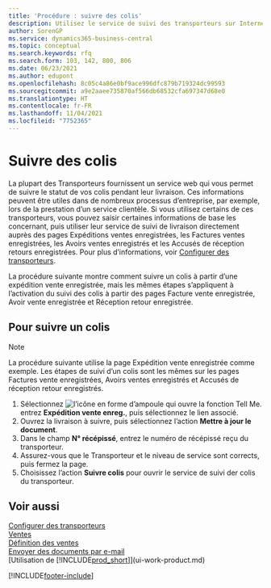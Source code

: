 ```yaml
---
title: 'Procédure : suivre des colis'
description: Utilisez le service de suivi des transporteurs sur Internet pour suivre les colis et suivre l’avancement d’une livraison.
author: SorenGP
ms.service: dynamics365-business-central
ms.topic: conceptual
ms.search.keywords: rfq
ms.search.form: 103, 142, 800, 806
ms.date: 06/23/2021
ms.author: edupont
ms.openlocfilehash: 8c05c4a86e0bf9ace996dfc879b719324dc99593
ms.sourcegitcommit: a9e2aaee735870af566db68532cfa697347d68e0
ms.translationtype: HT
ms.contentlocale: fr-FR
ms.lasthandoff: 11/04/2021
ms.locfileid: "7752365"
---
```

# <a name="track-packages"></a>Suivre des colis
La plupart des Transporteurs fournissent un service web qui vous permet de suivre le statut de vos colis pendant leur livraison. Ces informations peuvent être utiles dans de nombreux processus d’entreprise, par exemple, lors de la prestation d’un service clientèle. Si vous utilisez certains de ces transporteurs, vous pouvez saisir certaines informations de base les concernant, puis utiliser leur service de suivi de livraison directement auprès des pages Expéditions ventes enregistrées, les Factures ventes enregistrées, les Avoirs ventes enregistrés et les Accusés de réception retours enregistrées. Pour plus d’informations, voir [Configurer des transporteurs](sales-how-to-set-up-shipping-agents.md). 

La procédure suivante montre comment suivre un colis à partir d’une expédition vente enregistrée, mais les mêmes étapes s’appliquent à l’activation du suivi des colis à partir des pages Facture vente enregistrée, Avoir vente enregistrée et Réception retour enregistrée.  

## <a name="to-track-a-package"></a>Pour suivre un colis

> [!NOTE]
> La procédure suivante utilise la page Expédition vente enregistrée comme exemple. Les étapes de suivi d’un colis sont les mêmes sur les pages Factures vente enregistrées, Avoirs ventes enregistrés et Accusés de réception retour enregistrés.

1. Sélectionnez ![l’icône en forme d’ampoule qui ouvre la fonction Tell Me.](media/ui-search/search_small.png "Dites-moi ce que vous voulez faire") entrez **Expédition vente enreg.**, puis sélectionnez le lien associé.
2. Ouvrez la livraison à suivre, puis sélectionnez l’action **Mettre à jour le document**.
3. Dans le champ **N° récépissé**, entrez le numéro de récépissé reçu du transporteur. 
4. Assurez-vous que le Transporteur et le niveau de service sont corrects, puis fermez la page.
5. Choisissez l’action **Suivre colis** pour ouvrir le service de suivi der colis du transporteur.

## <a name="see-also"></a>Voir aussi

[Configurer des transporteurs](sales-how-to-set-up-shipping-agents.md)  
[Ventes](sales-manage-sales.md)  
[Définition des ventes](sales-setup-sales.md)  
[Envoyer des documents par e-mail](ui-how-send-documents-email.md)  
[Utilisation de [!INCLUDE[prod_short](includes/prod_short.md)]](ui-work-product.md)


[!INCLUDE[footer-include](includes/footer-banner.md)]